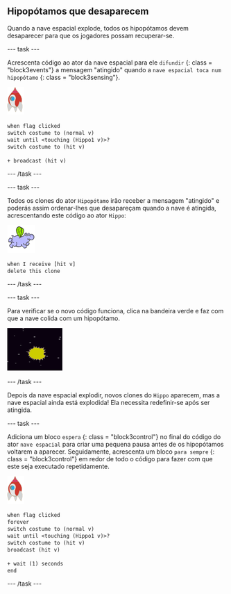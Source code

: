 ## Hipopótamos que desaparecem

Quando a nave espacial explode, todos os hipopótamos devem desaparecer para que os jogadores possam recuperar-se.

\--- task \---

Acrescenta código ao ator da nave espacial para ele ` difundir ` {: class = "block3events"} a mensagem "atingido" quando a ` nave espacial toca num hipopótamo ` {: class = "block3sensing"}.

![ator Foguetão](images/rocket-sprite.png)

```blocks3
when flag clicked
switch costume to (normal v)
wait until <touching (Hippo1 v)>?
switch costume to (hit v)

+ broadcast (hit v)
```

\--- /task \---

\--- task \---

Todos os clones do ator ` Hipopótamo ` irão receber a mensagem "atingido" e poderás assim ordenar-lhes que desapareçam quando a nave é atingida, acrescentando este código ao ator ` Hippo `:

![ator hipopótamo](images/hippo-sprite.png)

```blocks3
when I receive [hit v]
delete this clone
```

\--- /task \---

\--- task \---

Para verificar se o novo código funciona, clica na bandeira verde e faz com que a nave colida com um hipopótamo.

![captura de ecrã](images/invaders-hippo-collide.png)

\--- /task \---

Depois da nave espacial explodir, novos clones do ` Hippo ` aparecem, mas a nave espacial ainda está explodida! Ela necessita redefinir-se após ser atingida.

\--- task \---

Adiciona um bloco ` espera ` {: class = "block3control"} no final do código do ator ` nave espacial ` para criar uma pequena pausa antes de os hipopótamos voltarem a aparecer. Seguidamente, acrescenta um bloco ` para sempre ` {: class = "block3control"} em redor de todo o código para fazer com que este seja executado repetidamente.

![ator foguetão](images/rocket-sprite.png)

```blocks3
when flag clicked
forever
switch costume to (normal v)
wait until <touching (Hippo1 v)>?
switch costume to (hit v)
broadcast (hit v)

+ wait (1) seconds
end
```

\--- /task \---